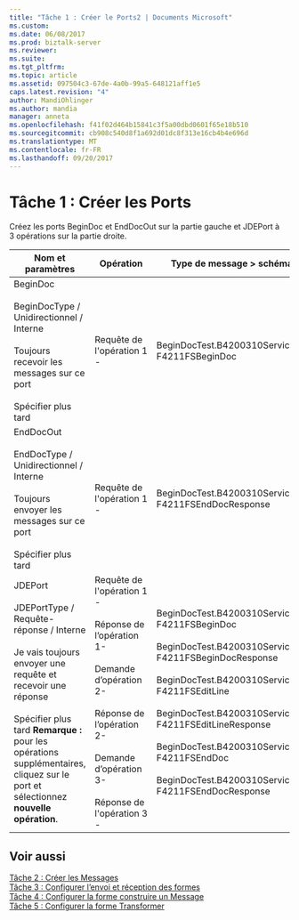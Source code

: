 ```yaml
---
title: "Tâche 1 : Créer le Ports2 | Documents Microsoft"
ms.custom: 
ms.date: 06/08/2017
ms.prod: biztalk-server
ms.reviewer: 
ms.suite: 
ms.tgt_pltfrm: 
ms.topic: article
ms.assetid: 097504c3-67de-4a0b-99a5-648121aff1e5
caps.latest.revision: "4"
author: MandiOhlinger
ms.author: mandia
manager: anneta
ms.openlocfilehash: f41f02d464b15841c3f5a00dbd0601f65e18b510
ms.sourcegitcommit: cb908c540d8f1a692d01dc8f313e16cb4b4e696d
ms.translationtype: MT
ms.contentlocale: fr-FR
ms.lasthandoff: 09/20/2017
---
```

# <a name="task-1-create-the-ports"></a>Tâche 1 : Créer les Ports
Créez les ports BeginDoc et EndDocOut sur la partie gauche et JDEPort à 3 opérations sur la partie droite.  
  
|Nom et paramètres|Opération|Type de message > schéma|  
|-----------------------|---------------|--------------------------|  
|BeginDoc<br /><br /> BeginDocType / Unidirectionnel / Interne<br /><br /> Toujours recevoir les messages sur ce port<br /><br /> Spécifier plus tard|Requête de l'opération 1 -|BeginDocTest.B4200310Service_1.<br />F4211FSBeginDoc|  
|EndDocOut<br /><br /> EndDocType / Unidirectionnel / Interne<br /><br /> Toujours envoyer les messages sur ce port<br /><br /> Spécifier plus tard|Requête de l'opération 1 -|BeginDocTest.B4200310Service_1.<br />F4211FSEndDocResponse|  
|JDEPort<br /><br /> JDEPortType / Requête-réponse / Interne<br /><br /> Je vais toujours envoyer une requête et recevoir une réponse<br /><br /> Spécifier plus tard **Remarque :** pour les opérations supplémentaires, cliquez sur le port et sélectionnez **nouvelle opération**.|Requête de l'opération 1 -<br /><br /> Réponse de l’opération 1-<br /><br /> Demande d’opération 2-<br /><br /> Réponse de l’opération 2-<br /><br /> Demande d’opération 3-<br /><br /> Réponse de l'opération 3 -|BeginDocTest.B4200310Service_1.<br />F4211FSBeginDoc<br /><br /> BeginDocTest.B4200310Service_1.<br />F4211FSBeginDocResponse<br /><br /> BeginDocTest.B4200310Service_1.<br />F4211FSEditLine<br /><br /> BeginDocTest.B4200310Service_1.<br />F4211FSEditLineResponse<br /><br /> BeginDocTest.B4200310Service_1.<br />F4211FSEndDoc<br /><br /> BeginDocTest.B4200310Service_1.<br />F4211FSEndDocResponse|  
  
## <a name="see-also"></a>Voir aussi  
 [Tâche 2 : Créer les Messages](../core/task-2-create-the-messages1.md)   
 [Tâche 3 : Configurer l’envoi et réception des formes](../core/task-3-configure-the-send-and-receive-shapes1.md)   
 [Tâche 4 : Configurer la forme construire un Message](../core/task-4-configure-the-construct-message-shape2.md)   
 [Tâche 5 : Configurer la forme Transformer](../core/task-5-configure-the-transform-shape1.md)